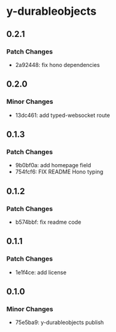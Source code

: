 # y-durableobjects

## 0.2.1

### Patch Changes

- 2a92448: fix hono dependencies

## 0.2.0

### Minor Changes

- 13dc461: add typed-websocket route

## 0.1.3

### Patch Changes

- 9b0bf0a: add homepage field
- 754fcf6: FIX README Hono typing

## 0.1.2

### Patch Changes

- b574bbf: fix readme code

## 0.1.1

### Patch Changes

- 1e1f4ce: add license

## 0.1.0

### Minor Changes

- 75e5ba9: y-durableobjects publish
